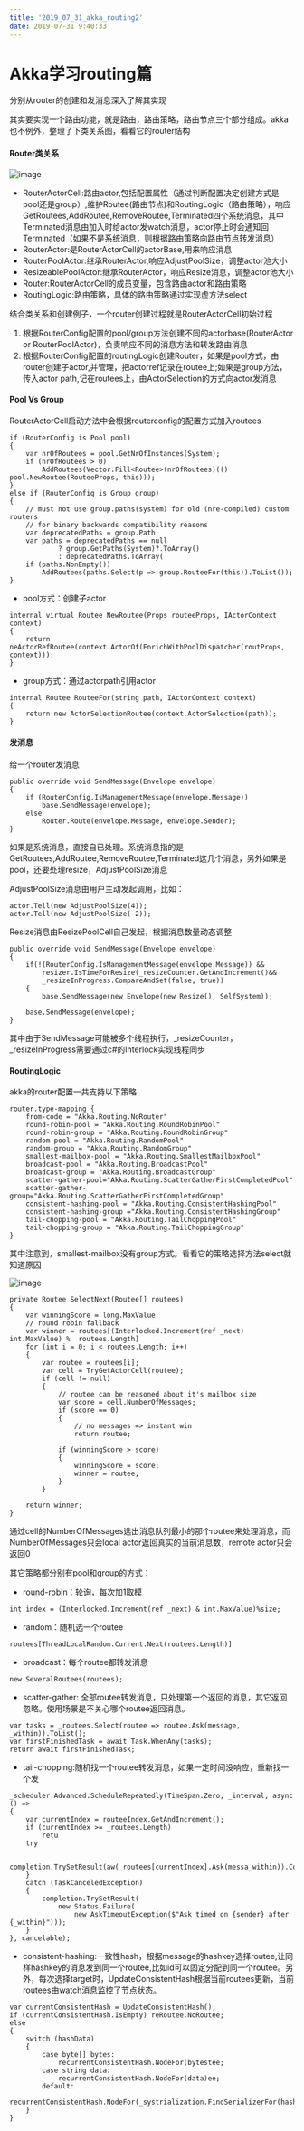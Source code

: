 ```yaml
---
title: '2019_07_31_akka_routing2'
date: 2019-07-31 9:40:33
---
```

# Akka学习routing篇

分别从router的创建和发消息深入了解其实现

其实要实现一个路由功能，就是路由，路由策略，路由节点三个部分组成。akka也不例外，整理了下类关系图，看看它的router结构

#### Router类关系
![image](https://github.com/chenanxing/blog/blob/master/etakka/2019_07_31_akka_routing/akka_routing201.png?raw=true)

- RouterActorCell:路由actor,包括配置属性（通过判断配置决定创建方式是pool还是group）,维护Routee(路由节点)和RoutingLogic（路由策略），响应GetRoutees,AddRoutee,RemoveRoutee,Terminated四个系统消息，其中Terminated消息由加入时给actor发watch消息，actor停止时会通知回Terminated（如果不是系统消息，则根据路由策略向路由节点转发消息）
- RouterActor:是RouterActorCell的actorBase,用来响应消息
- RouterPoolActor:继承RouterActor,响应AdjustPoolSize，调整actor池大小
- ResizeablePoolActor:继承RouterActor，响应Resize消息，调整actor池大小
- Router:RouterActorCell的成员变量，包含路由actor和路由策略
- RoutingLogic:路由策略，具体的路由策略通过实现虚方法select

结合类关系和创建例子，一个router创建过程就是RouterActorCell初始过程
1. 根据RouterConfig配置的pool/group方法创建不同的actorbase(RouterActor or RouterPoolActor)，负责响应不同的消息方法和转发路由消息
2. 根据RouterConfig配置的routingLogic创建Router，如果是pool方式，由router创建子actor,并管理，把actorref记录在routee上;如果是group方法，传入actor path,记在routees上，由ActorSelection的方式向actor发消息

#### Pool Vs Group
RouterActorCell启动方法中会根据routerconfig的配置方式加入routees
```
if (RouterConfig is Pool pool)
{
    var nrOfRoutees = pool.GetNrOfInstances(System);
    if (nrOfRoutees > 0)
        AddRoutees(Vector.Fill<Routee>(nrOfRoutees)(() pool.NewRoutee(RouteeProps, this)));
}
else if (RouterConfig is Group group)
{
    // must not use group.paths(system) for old (nre-compiled) custom routers
    // for binary backwards compatibility reasons
    var deprecatedPaths = group.Path
    var paths = deprecatedPaths == null
            ? group.GetPaths(System)?.ToArray()
            : deprecatedPaths.ToArray(
    if (paths.NonEmpty())
        AddRoutees(paths.Select(p => group.RouteeFor(this)).ToList());
}
```
- pool方式：创建子actor

```
internal virtual Routee NewRoutee(Props routeeProps, IActorContext context)
{
    return neActorRefRoutee(context.ActorOf(EnrichWithPoolDispatcher(routProps, context)));
}
```
- group方式：通过actorpath引用actor

```
internal Routee RouteeFor(string path, IActorContext context)
{
    return new ActorSelectionRoutee(context.ActorSelection(path));
}
```

#### 发消息
给一个router发消息
```
public override void SendMessage(Envelope envelope)
{
    if (RouterConfig.IsManagementMessage(envelope.Message))
        base.SendMessage(envelope);
    else
        Router.Route(envelope.Message, envelope.Sender);
}
```
如果是系统消息，直接自已处理。系统消息指的是GetRoutees,AddRoutee,RemoveRoutee,Terminated这几个消息，另外如果是pool，还要处理resize，AdjustPoolSize消息

AdjustPoolSize消息由用户主动发起调用，比如：

```
actor.Tell(new AdjustPoolSize(4));
actor.Tell(new AdjustPoolSize(-2));
```

Resize消息由ResizePoolCell自己发起，根据消息数量动态调整
        
```
public override void SendMessage(Envelope envelope)
{
    if(!(RouterConfig.IsManagementMessage(envelope.Message)) &&
        resizer.IsTimeForResize(_resizeCounter.GetAndIncrement()&&
        _resizeInProgress.CompareAndSet(false, true))
    {
        base.SendMessage(new Envelope(new Resize(), SelfSystem));
    
    base.SendMessage(envelope);
}
```
其中由于SendMessage可能被多个线程执行，_resizeCounter，_resizeInProgress需要通过c#的Interlock实现线程同步

#### RoutingLogic
akka的router配置一共支持以下策略
```
router.type-mapping {
    from-code = "Akka.Routing.NoRouter"
    round-robin-pool = "Akka.Routing.RoundRobinPool"
    round-robin-group = "Akka.Routing.RoundRobinGroup"
    random-pool = "Akka.Routing.RandomPool"
    random-group = "Akka.Routing.RandomGroup"
    smallest-mailbox-pool = "Akka.Routing.SmallestMailboxPool"
    broadcast-pool = "Akka.Routing.BroadcastPool"
    broadcast-group = "Akka.Routing.BroadcastGroup"
    scatter-gather-pool="Akka.Routing.ScatterGatherFirstCompletedPool"
    scatter-gather-group="Akka.Routing.ScatterGatherFirstCompletedGroup"
    consistent-hashing-pool = "Akka.Routing.ConsistentHashingPool"
    consistent-hashing-group ="Akka.Routing.ConsistentHashingGroup"
    tail-chopping-pool = "Akka.Routing.TailChoppingPool"
    tail-chopping-group = "Akka.Routing.TailChoppingGroup"
}
```
其中注意到，smallest-mailbox没有group方式。看看它的策略选择方法select就知道原因

![image](https://github.com/chenanxing/blog/blob/master/etakka/2019_07_31_akka_routing/akka_routing202.png?raw=true)

```
private Routee SelectNext(Routee[] routees)
{
    var winningScore = long.MaxValue
    // round robin fallback
    var winner = routees[(Interlocked.Increment(ref _next) int.MaxValue) %  routees.Length]
    for (int i = 0; i < routees.Length; i++)
    {
        var routee = routees[i];
        var cell = TryGetActorCell(routee);
        if (cell != null)
        {
            // routee can be reasoned about it's mailbox size
            var score = cell.NumberOfMessages;
            if (score == 0)
            {
                // no messages => instant win    
                return routee;
            
            if (winningScore > score)
            {
                winningScore = score;
                winner = routee;
            }
        }
    
    return winner;
}
```
通过cell的NumberOfMessages选出消息队列最小的那个routee来处理消息，而NumberOfMessages只会local actor返回真实的当前消息数，remote actor只会返回0

其它策略都分别有pool和group的方式：
- round-robin：轮询，每次加1取模
```
int index = (Interlocked.Increment(ref _next) & int.MaxValue)%size;
```
- random：随机选一个routee
```
routees[ThreadLocalRandom.Current.Next(routees.Length)]
```
- broadcast：每个routee都转发消息

```
new SeveralRoutees(routees);
```
- scatter-gather: 全部routee转发消息，只处理第一个返回的消息，其它返回忽略。使用场景是不关心哪个routee返回消息。
```
var tasks = _routees.Select(routee => routee.Ask(message, _within)).ToList();
var firstFinishedTask = await Task.WhenAny(tasks);
return await firstFinishedTask;
```
- tail-chopping:随机找一个routee转发消息，如果一定时间没响应，重新找一个发

```
_scheduler.Advanced.ScheduleRepeatedly(TimeSpan.Zero, _interval, async () =>
{
    var currentIndex = routeeIndex.GetAndIncrement();
    if (currentIndex >= _routees.Length) 
        retu
    try

        completion.TrySetResult(aw(_routees[currentIndex].Ask(messa_within)).ConfigureAwait(false));
    }
    catch (TaskCanceledException)
    {
        completion.TrySetResult(
            new Status.Failure(
                new AskTimeoutException($"Ask timed on {sender} after {_within}")));
    }
}, cancelable);
```
- consistent-hashing:一致性hash，根据message的hashkey选择routee,让同样hashkey的消息发到同一个routee,比如id可以固定分配到同一个routee。另外，每次选择target时，UpdateConsistentHash根据当前routees更新，当前routees由watch消息监控了节点状态。
```
var currentConsistentHash = UpdateConsistentHash();
if (currentConsistentHash.IsEmpty) reRoutee.NoRoutee;
else
{
    switch (hashData)
    {
        case byte[] bytes:
            recurrentConsistentHash.NodeFor(bytestee;
        case string data:
            recurrentConsistentHash.NodeFor(data)ee;
        default:
            recurrentConsistentHash.NodeFor(_systrialization.FindSerializerFor(hashDToBinary(hashData)).Routee;
    }
}
```
